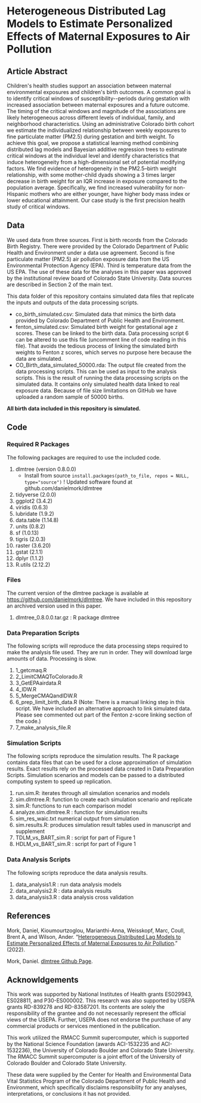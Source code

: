 Heterogeneous Distributed Lag Models to Estimate Personalized Effects of Maternal Exposures to Air Pollution
================

## Article Abstract

Children's health studies support an association between maternal environmental exposures and children's birth outcomes. A common goal is to identify critical windows of susceptibility--periods during gestation with increased association between maternal exposures and a future outcome.  The timing of the critical windows and magnitude of the associations are likely heterogeneous across different levels of individual, family, and neighborhood characteristics. Using an administrative Colorado birth cohort we estimate the individualized relationship between weekly exposures to fine particulate matter (PM2.5) during gestation and birth weight. To achieve this goal, we propose a statistical learning method combining distributed lag models and Bayesian additive regression trees to estimate critical windows at the individual level and identify characteristics that induce heterogeneity from a high-dimensional set of potential modifying factors. We find evidence of heterogeneity in the PM2.5–birth weight relationship, with some mother-child dyads showing a 3 times larger decrease in birth weight for an IQR increase in exposure compared to the population average. Specifically, we find increased vulnerability for non-Hispanic mothers who are either younger, have higher body mass index or lower educational attainment. Our case study is the first precision health study of critical windows.


## Data

We used data from three sources. First is birth records from the Colorado Birth Registry. There were provided by the Colorado Department of Public Health and Environment under a data use agreement. Second is fine particulate matter (PM2.5) air pollution exposure data from the US Environmental Protection Agency (EPA). Third is temperature data from the US EPA. The use of these data for the analyses in this paper was approved by the institutional review board of Colorado State University. Data sources are described in Section 2 of the main text. 

This data folder of this repository contains simulated data files that replicate the inputs and outputs of the data processing scripts.

- co_birth_simulated.csv: Simulated data that mimics the birth data provided by Colorado Department of Public Health and Environment.
- fenton_simulated.csv: Simulated birth weight for gestational age z scores. These can be linked to the birth data. Data processing script 6 can be altered to use this file (uncomment line of code reading in this file). That avoids the tedious process of linking the simulated birth weights to Fenton z scores, which serves no purpose here because the data are simulated.
- CO_Birth_data_simulated_50000.rda: The output file created from the data processing scripts. This can be used as input to the analysis scripts. This is the result of running the data processing scripts on the simulated data. It contains only simulated health data linked to real exposure data. Because of file size limitations on GitHub we have uploaded a random sample of 50000 births.

**All birth data included in this repository is simulated.**



## Code

### Required R Packages 

The following packages are required to use the included code.

1. dlmtree (version 0.8.0.0) 
	* Install from source `install.packages(path_to_file, repos = NULL, type="source")`
    ! Updated software found at github.com/danielmork/dlmtree
2. tidyverse (2.0.0)
3. ggplot2 (3.4.2)
4. viridis (0.6.3)
5. lubridate (1.9.2)
6. data.table (1.14.8)
7. units (0.8.2)
8. sf (1.0.13)
9. tigris (2.0.3)
10. raster (3.6.20)
11. gstat (2.1.1)
12. dplyr (1.1.2)
13. R.utils (2.12.2)


### Files

The current version of the dlmtree package is available at https://github.com/danielmork/dlmtree. We have included in this repository an archived version used in this paper.

1. dlmtree_0.8.0.0.tar.gz : R package dlmtree

### Data Preparation Scripts

The following scripts will reproduce the data processing steps required to make the analysis file used. They are run in order. They will download large amounts of data. Processing is slow.

1. 1_getcmaq.R
2. 2_LimitCMAQToColorado.R
3. 3_GetEPAairdata.R
4. 4_IDW.R
5. 5_MergeCMAQandIDW.R
6. 6_prep_limit_birth_data.R (Note: There is a manual linking step in this script. We have included an alternative approach to link simulated data. Please see commented out part of the Fenton z-score linking section of the code.)
7. 7_make_analysis_file.R


### Simulation Scripts

The following scripts reproduce the simulation results. The R package contains data files that can be used for a close approximation of simulation results. Exact results rely on the processed data created in Data Preparation Scripts. Simulation scenarios and models can be passed to a distributed computing system to speed up replication.

1. run.sim.R: iterates through all simulation scenarios and models
2. sim.dlmtree.R: function to create each simulation scenario and replicate
3. sim.R: functions to run each comparison model
4. analyze.sim.dlmtree.R : function for simulation results
5. sim_res_waic.txt numerical output from simulation
6. sim.results.R: produces simulation result tables used in manuscript and supplement
7. TDLM_vs_BART_sim.R : script for part of Figure 1
8. HDLM_vs_BART_sim.R : script for part of Figure 1

### Data Analysis Scripts

The following scripts reproduce the data analysis results.

1. data_analysis1.R : run data analysis models
2. data_analysis2.R : data analysis results
3. data_analysis3.R : data analysis cross validation


## References

Mork, Daniel, Kioumourtzoglou, Marianthi-Anna, Weisskopf, Marc, Coull, Brent A, and Wilson, Ander. “[Heterogeneous Distributed Lag Models to Estimate Personalized Effects of Maternal Exposures to Air Pollution](https://arxiv.org/abs/2109.13763).”
(2022).

Mork, Daniel. [dlmtree Github Page](https://github.com/danielmork/dlmtree).



## Acknowldgements 

This work was supported by National Institutes of Health grants ES029943, ES028811, and P30-ES000002. This research was also supported by USEPA grants RD-839278 and RD-83587201. Its contents are solely the responsibility of the grantee and do not necessarily represent the official views of the USEPA. Further, USEPA does not endorse the purchase of any commercial products or services mentioned in the publication.

This work utilized the RMACC Summit supercomputer, which is supported by the National Science Foundation (awards ACI-1532235 and ACI-1532236), the University of Colorado Boulder and Colorado State University. The RMACC Summit supercomputer is a joint effort of the University of Colorado Boulder and Colorado State University.

These data were supplied by the Center for Health and Environmental Data Vital Statistics Program of the Colorado Department of Public Health and Environment, which specifically disclaims responsibility for any analyses, interpretations, or conclusions it has not provided.



